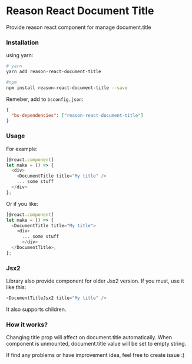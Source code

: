 # Reason React Document Title
Provide reason react component for manage document.title

### Installation
using yarn:
```sh
# yarn
yarn add reason-react-document-title

#npm
npm install reason-react-document-title --save
```
Remeber, add to `bsconfig.json`:
```json
{
  "bs-dependencies": ["reason-react-document-title"]
}
```

### Usage
For example:
```javascript
[@react.component]
let make = () => {
  <div>
    <DocumentTitle title="My title" />
    ... some stuff
  </div>
};
```

Or if you like:
```javascript
[@react.component]
let make = () => {
  <DocumentTitle title="My title">
    <div>
      ... some stuff
      </div>
  </DocumentTitle>,
};
```

### Jsx2
Library also provide component for older Jsx2 version. If you must, use it like this:
```javascript
<DocumentTitleJsx2 title="My title" />
```
It also supports children.

### How it works?
Changing title prop will affect on document.title automatically.
When component is unmounted, document.title value will be set to empty string.

If find any problems or have improvement idea, feel free to create issue :)
